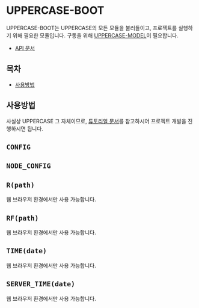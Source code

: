 # UPPERCASE-BOOT
UPPERCASE-BOOT는 UPPERCASE의 모든 모듈을 불러들이고, 프로젝트를 실행하기 위해 필요한 모듈입니다. 구동을 위해 [UPPERCASE-MODEL](UPPERCASE-MODEL.md)이 필요합니다.
* [API 문서](../../API/UPPERCASE-API/NODE/README.md)

## 목차
* [사용방법](#사용방법)

## 사용방법

사실상 UPPERCASE 그 자체이므로, [튜토리얼 문서](../TUTORIAL.md)를 참고하시어 프로젝트 개발을 진행하시면 됩니다.

## `CONFIG`

## `NODE_CONFIG`

## `R(path)`

웹 브라우저 환경에서만 사용 가능합니다.

## `RF(path)`

웹 브라우저 환경에서만 사용 가능합니다.

## `TIME(date)`

웹 브라우저 환경에서만 사용 가능합니다.

## `SERVER_TIME(date)`

웹 브라우저 환경에서만 사용 가능합니다.
